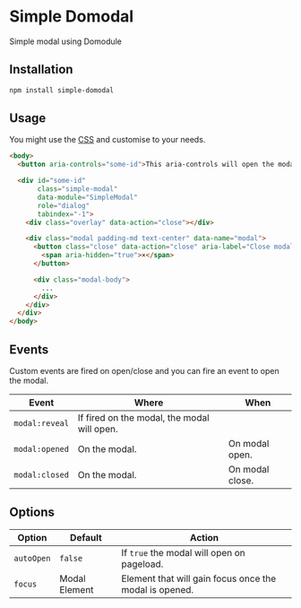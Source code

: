 # Simple Domodal

Simple modal using Domodule

## Installation

```sh
npm install simple-domodal
```

## Usage

You might use the [CSS](styles.css) and customise to your needs.

```html
<body>
  <button aria-controls="some-id">This aria-controls will open the modal</button>

  <div id="some-id"
       class="simple-modal"
       data-module="SimpleModal"
       role="dialog"
       tabindex="-1">
    <div class="overlay" data-action="close"></div>

    <div class="modal padding-md text-center" data-name="modal">
      <button class="close" data-action="close" aria-label="Close modal">
        <span aria-hidden="true">×</span>
      </button>

      <div class="modal-body">
        ...
      </div>
    </div>
  </div>
</body>
```

## Events

Custom events are fired on open/close and you can fire an event to open the modal.

| Event          | Where                                       | When            |
|----------------|---------------------------------------------|-----------------|
| `modal:reveal` | If fired on the modal, the modal will open. |                 |
| `modal:opened` | On the modal.                               | On modal open.  |
| `modal:closed` | On the modal.                               | On modal close. |

## Options

| Option     | Default       | Action                                                 |
|------------|---------------|--------------------------------------------------------|
| `autoOpen` | `false`       | If `true` the modal will open on pageload.             |
| `focus`    | Modal Element | Element that will gain focus once the modal is opened. |
